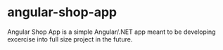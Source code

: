 # angular-shop-app
Angular Shop App is a simple Angular/.NET app meant to be developing excercise into full size project in the future.
